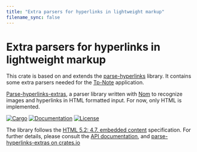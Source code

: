 ```yaml
---
title: "Extra parsers for hyperlinks in lightweight markup"
filename_sync: false
---
```


# Extra parsers for hyperlinks in lightweight markup

This crate is based on and extends the
[parse-hyperlinks](https://crates.io/crates/parse-hyperlinks) library.
It contains some extra parsers needed for the [Tp-Note](https://crates.io/crates/tp-note)
application.

[Parse-hyperlinks-extras](https://crates.io/crates/parse-hyperlinks-extras),
a parser library written with [Nom](https://crates.io/crates/nom) to
recognize images and hyperlinks in HTML formatted input. For now, only HTML
is implemented.

[![Cargo](https://img.shields.io/crates/v/parse-hyperlinks-extras.svg)](
https://crates.io/crates/parse-hyperlinks-extras)
[![Documentation](https://docs.rs/parse-hyperlinks-extras/badge.svg)](
https://docs.rs/parse-hyperlinks-extras)
[![License](https://img.shields.io/badge/license-MIT%2FApache--2.0-blue.svg)](
https://gitlab.com/getreu/parse-hyperlinks-extras)

The library follows the
[HTML 5.2: 4.7. embedded content](https://www.w3.org/TR/html52/semantics-embedded-content.html#the-img-element)
specification. For further details, please consult the
[API documentation](https://docs.rs/parse-hyperlinks-extras/),
and
[parse-hyperlinks-extras on crates.io](https://crates.io/crates/parse-hyperlinks-extras)
